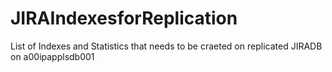 # JIRAIndexesforReplication
List of Indexes and Statistics that needs to be craeted on replicated JIRADB on a00ipapplsdb001
